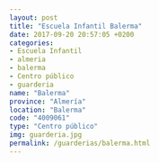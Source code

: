 ```yaml
---
layout: post
title: "Escuela Infantil Balerma"
date: 2017-09-20 20:57:05 +0200
categories:
- Escuela Infantil
- almeria
- balerma
- Centro público
- guarderia
name: "Balerma"
province: "Almería"
location: "Balerma"
code: "4009061"
type: "Centro público"
img: guarderia.jpg
permalink: /guarderias/balerma.html
---
```

